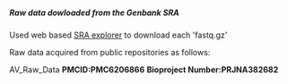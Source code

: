 
 ##### Raw data dowloaded from the Genbank SRA 

Used web based [SRA explorer](https://github.com/ewels/sra-explorer) to download each 'fastq.gz'

Raw data acquired from public repositories as follows:

AV_Raw_Data 
**PMCID:PMC6206866**
**Bioproject Number:PRJNA382682**

